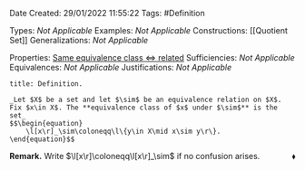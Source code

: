 <div class="topSpace"></div>

Date Created: 29/01/2022 11:55:22
Tags: #Definition

Types: _Not Applicable_
Examples: _Not Applicable_
Constructions: [[Quotient Set]]
Generalizations: _Not Applicable_

Properties: [Same equivalence class $\Leftrightarrow$ related](Same%20equivalence%20class%20iff%20related.md)
Sufficiencies: _Not Applicable_
Equivalences: _Not Applicable_
Justifications: _Not Applicable_

``` ad-Definition
title: Definition.

_Let $X$ be a set and let $\sim$ be an equivalence relation on $X$. Fix $x\in X$. The **equivalence class of $x$ under $\sim$** is the set_
$$\begin{equation}
    \l[x\r]_\sim\coloneqq\l\{y\in X\mid x\sim y\r\}.
\end{equation}$$

```

**Remark.** Write $\l[x\r]\coloneqq\l[x\r]_\sim$ if no confusion arises.<span style="float:right;">$\blacklozenge$</span>

